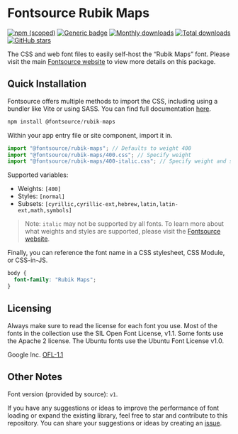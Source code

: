 # Fontsource Rubik Maps

[![npm (scoped)](https://img.shields.io/npm/v/@fontsource/rubik-maps?color=brightgreen)](https://www.npmjs.com/package/@fontsource/rubik-maps) [![Generic badge](https://img.shields.io/badge/fontsource-passing-brightgreen)](https://github.com/fontsource/fontsource) [![Monthly downloads](https://badgen.net/npm/dm/@fontsource/rubik-maps)](https://github.com/fontsource/fontsource) [![Total downloads](https://badgen.net/npm/dt/@fontsource/rubik-maps)](https://github.com/fontsource/fontsource) [![GitHub stars](https://img.shields.io/github/stars/fontsource/fontsource.svg?style=social&label=Star)](https://github.com/fontsource/fontsource/stargazers)

The CSS and web font files to easily self-host the “Rubik Maps” font. Please visit the main [Fontsource website](https://fontsource.org/fonts/rubik-maps) to view more details on this package.

## Quick Installation

Fontsource offers multiple methods to import the CSS, including using a bundler like Vite or using SASS. You can find full documentation [here](https://fontsource.org/docs/getting-started/introduction).

```javascript
npm install @fontsource/rubik-maps
```

Within your app entry file or site component, import it in.

```javascript
import "@fontsource/rubik-maps"; // Defaults to weight 400
import "@fontsource/rubik-maps/400.css"; // Specify weight
import "@fontsource/rubik-maps/400-italic.css"; // Specify weight and style
```

Supported variables:
- Weights: `[400]`
- Styles: `[normal]`
- Subsets: `[cyrillic,cyrillic-ext,hebrew,latin,latin-ext,math,symbols]`

> Note: `italic` may not be supported by all fonts. To learn more about what weights and styles are supported, please visit the [Fontsource website](https://fontsource.org/fonts/rubik-maps).

Finally, you can reference the font name in a CSS stylesheet, CSS Module, or CSS-in-JS.

```css
body {
  font-family: "Rubik Maps";
}
```

## Licensing
Always make sure to read the license for each font you use. Most of the fonts in the collection use the SIL Open Font License, v1.1. Some fonts use the Apache 2 license. The Ubuntu fonts use the Ubuntu Font License v1.0.

Google Inc.
[OFL-1.1](http://scripts.sil.org/OFL)

## Other Notes
Font version (provided by source): `v1`.

If you have any suggestions or ideas to improve the performance of font loading or expand the existing library, feel free to star and contribute to this repository. You can share your suggestions or ideas by creating an [issue](https://github.com/fontsource/fontsource/issues).